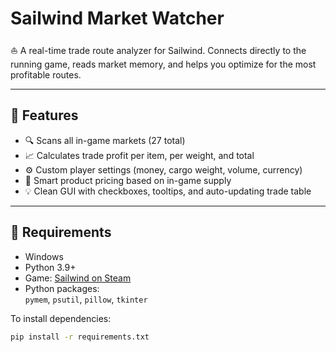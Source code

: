 # Sailwind Market Watcher

⛵ A real-time trade route analyzer for Sailwind. Connects directly to the running game, reads market memory, and helps you optimize for the most profitable routes.

---

## 🧭 Features

- 🔍 Scans all in-game markets (27 total)
- 📈 Calculates trade profit per item, per weight, and total
- ⚙️ Custom player settings (money, cargo weight, volume, currency)
- 🧠 Smart product pricing based on in-game supply
- 💡 Clean GUI with checkboxes, tooltips, and auto-updating trade table

---

## 💾 Requirements

- Windows
- Python 3.9+
- Game: [Sailwind on Steam](https://store.steampowered.com/app/1284190/Sailwind/)
- Python packages:  
  `pymem`, `psutil`, `pillow`, `tkinter`

To install dependencies:
```bash
pip install -r requirements.txt
